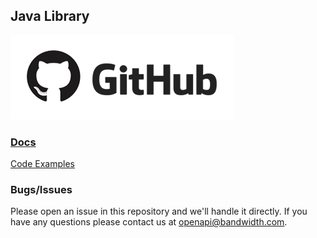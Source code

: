 ## Java Library

[![github](../images/github_logo.png)](https://github.com/bandwidthcom/java-bandwidth)

### [Docs](http://www.javadoc.io/doc/com.bandwidth.sdk/bandwidth-java-sdk)


[Code Examples](https://github.com/bandwidthcom/java-bandwidth-examples)


### Bugs/Issues
Please open an issue in this repository and we'll handle it directly. If you have any questions please contact us at openapi@bandwidth.com.
